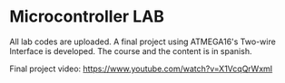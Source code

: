 # Microcontroller LAB 

All lab codes are uploaded. A final project using ATMEGA16's Two-wire Interface is developed. The course and the content is in spanish.  


Final project video: https://www.youtube.com/watch?v=X1VcqQrWxmI
